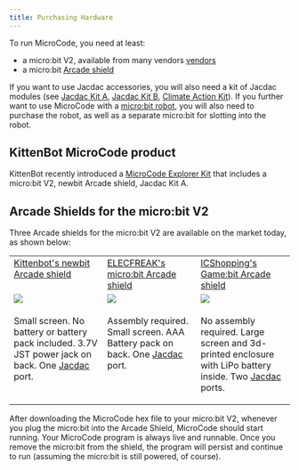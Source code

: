 ```yaml
---
title: Purchasing Hardware
---
```


To run MicroCode, you need at least:

-   a micro:bit V2, available from many vendors [vendors](https://microbit.org/buy/)
-   a micro:bit [Arcade shield](#arcade-shields)

If you want to use Jacdac accessories, you will also need a kit of Jacdac modules (see [Jacdac Kit A](https://microsoft.github.io/jacdac-docs/devices/kittenbot/jacdacstarterkitawithjacdaptorformicrobitv2v10/), [Jacdac Kit B](https://microsoft.github.io/jacdac-docs/devices/kittenbot/jacdacdeveloperstoolelectronicmodulekitbv10/), [Climate Action Kit](https://microsoft.github.io/jacdac-docs/devices/forward-education/climateactionkitv10/)). If you further want to use MicroCode with a [micro:bit robot](./robots-supported.md), you will also need to purchase the robot, as well as a separate micro:bit for slotting into the robot.

## KittenBot MicroCode product

KittenBot recently introduced a [MicroCode Explorer Kit](https://www.kittenbot.cc/products/kittenbot-microcode-explorer-kit-computer-free-programming) that includes a micro:bit V2, newbit Arcade shield, Jacdac Kit A.

## Arcade Shields for the micro:bit V2

Three Arcade shields for the micro:bit V2 are available on the market today, as shown below:

<table>
<tr valign="top">
<td width="33%" >
<a href="https://www.kittenbot.cc/products/newbit-arcade-shield">
Kittenbot's newbit Arcade shield
</a>
</td><td width="33%" >
<a href="https://shop.elecfreaks.com/products/micro-bit-retro-programming-arcade">
ELECFREAK's micro:bit Arcade shield
</a>
</td>
<td width="33%" >
<a href="https://www.icshop.com.tw/products/368112100137?locale=en">
ICShopping's Game:bit Arcade shield
</a>
</td></tr>
<tr>
<td>
<a alt="Kittenbot's newbit Arcade shield" href="https://www.kittenbot.cc/products/newbit-arcade-shield">
<img src="../assets/newbit-shield.png">
</a>
</td><td>
<a alt="ELECFREAK's micro:bit Retro Arcade shield" href="https://shop.elecfreaks.com/products/micro-bit-retro-programming-arcade">
<img src="../assets/elecfreaks-shield.png">
</a>
</td><td>
<a alt="ICShopping's Game:bit" href="https://www.icshop.com.tw/products/368112100137?locale=en">
<img src="../assets/gamebit-shield.png">
</a>
</td></tr>
<tr valign="top">
<td>

Small screen. No battery or battery pack included. 3.7V JST power jack on back. One <a href="https://aka.ms/jacdac">Jacdac</a> port.

</td>

<td>

Assembly required. Small screen. AAA Battery pack on back. One <a href="https://aka.ms/jacdac">Jacdac</a> port.

</td>
<td>

No assembly required. Large screen and 3d-printed enclosure with LiPo battery inside. Two <a href="https://aka.ms/jacdac">Jacdac</a> ports.

</td>
</tr>

</table>
 After downloading the MicroCode hex file to your micro:bit V2, whenever you plug the micro:bit into the Arcade Shield, MicroCode should start running. Your MicroCode program is always live and runnable. Once you remove the micro:bit from the shield, the program will persist and continue to run (assuming the micro:bit is still powered, of course).
